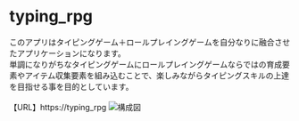 # typing_rpg
このアプリはタイピングゲーム＋ロールプレイングゲームを自分なりに融合させたアプリケーションになります。<br>
単調になりがちなタイピングゲームにロールプレイングゲームならではの育成要素やアイテム収集要素を組み込むことで、楽しみながらタイピングスキルの上達を目指せる事を目的としています。<br>
<br>
【URL】https://typing_rpg
![構成図](https://user-images.githubusercontent.com/71583677/96476423-21583c80-1270-11eb-8088-c0eabbb635f2.png)
